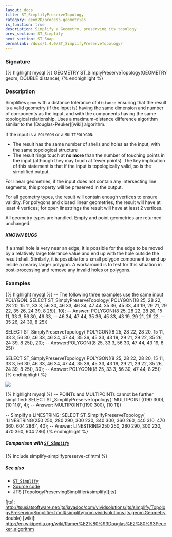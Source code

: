 ```yaml
---
layout: docs
title: ST_SimplifyPreserveTopology
category: geom2D/process-geometries
is_function: true
description: Simplify a Geometry, preserving its topology
prev_section: ST_Simplify
next_section: ST_Snap
permalink: /docs/1.4.0/ST_SimplifyPreserveTopology/
---
```


### Signature

{% highlight mysql %}
GEOMETRY ST_SimplyPreserveTopology(GEOMETRY geom, DOUBLE distance);
{% endhighlight %}

### Description

Simplifies `geom` with a distance tolerance of `distance` ensuring
that the result is a valid geometry (if the input is) having the
same dimension and number of components as the input, and with the
components having the same topological relationship.
Uses a maximum-distance difference algorithm similar to the
[Douglas-Peuker][wiki] algorithm.

If the input is a `POLYGON` or a `MULTIPOLYGON`:

* The result has the same number of shells and holes as the input,
  with the same topological structure
* The result rings touch at **no more** than the number of touching
  points in the input (although they may touch at fewer points).
  The key implication of this statement is that if the input is
  topologically valid, so is the simplified output.

For linear geometries, if the input does not contain any
intersecting line segments, this property will be preserved in the
output.

For all geometry types, the result will contain enough vertices to
ensure validity.  For polygons and closed linear geometries, the
result will have at least 4 vertices; for open linestrings the
result will have at least 2 vertices.

All geometry types are handled.  Empty and point geometries are
returned unchanged.

<div class="note warning">
    <h5>KNOWN BUGS</h5>
    <p>If a small hole is very near an edge, it is possible for the
    edge to be moved by a relatively large tolerance value and end
    up with the hole outside the result shell.  Similarly, it is
    possible for a small polygon component to end up inside a nearby
    larger polygon.  A workaround is to test for this situation in
    post-processing and remove any invalid holes or polygons.</p>
</div>

### Examples

{% highlight mysql %}
-- The following three examples use the same input POLYGON.
SELECT ST_SimplyPreserveTopology(
           POLYGON((8 25, 28 22, 28 20, 15 11, 33 3, 56 30, 46 33,
                    46 34, 47 44, 35 36, 45 33, 43 19, 29 21, 29 22,
                    35 26, 24 39, 8 25)), 10);
-- Answer: POLYGON((8 25, 28 22, 28 20, 15 11, 33 3, 56 30, 46 33,
--                  46 34, 47 44, 35 36, 45 33, 43 19, 29 21, 29 22,
--                  35 26, 24 39, 8 25))

SELECT ST_SimplyPreserveTopology(
           POLYGON((8 25, 28 22, 28 20, 15 11, 33 3, 56 30, 46 33,
                    46 34, 47 44, 35 36, 45 33, 43 19, 29 21, 29 22,
                    35 26, 24 39, 8 25)), 20);
-- Answer:POLYGON((8 25, 33 3, 56 30, 47 44, 43 19, 8 25))

SELECT ST_SimplyPreserveTopology(
           POLYGON((8 25, 28 22, 28 20, 15 11, 33 3, 56 30, 46 33,
                    46 34, 47 44, 35 36, 45 33, 43 19, 29 21, 29 22,
                    35 26, 24 39, 8 25)), 30);
-- Answer: POLYGON((8 25, 33 3, 56 30, 47 44, 8 25))
{% endhighlight %}

<img class="displayed" src="../ST_SimplifyPreserveTopology.png"/>

{% highlight mysql %}
-- POINTs and MULTIPOINTs cannot be further simplified:
SELECT ST_SimplifyPreserveTopology(
            'MULTIPOINT((190 300), (10 11))', 4);
-- Answer:   MULTIPOINT((190 300), (10 11))

-- Simplify a LINESTRING:
SELECT ST_SimplifyPreserveTopology(
            'LINESTRING(250 250, 280 290, 300 230, 340 300, 360 260,
                        440 310, 470 360, 604 286)',
            40);
-- Answer:   LINESTRING(250 250, 280 290, 300 230, 470 360, 604 286)
{% endhighlight %}

##### Comparison with [`ST_Simplify`](../ST_Simplify)

{% include simplify-simplifypreserve-cf.html %}

##### See also

* [`ST_Simplify`](../ST_Simplify)
* <a href="https://github.com/orbisgis/h2gis/blob/master/h2gis-functions/src/main/java/org/h2gis/functions/spatial/generalize/ST_SimplifyPreserveTopology.java" target="_blank">Source code</a>
* JTS [TopologyPreservingSimplifier#simplify][jts]

[jts]: http://tsusiatsoftware.net/jts/javadoc/com/vividsolutions/jts/simplify/TopologyPreservingSimplifier.html#simplify(com.vividsolutions.jts.geom.Geometry, double)
[wiki]: http://en.wikipedia.org/wiki/Ramer%E2%80%93Douglas%E2%80%93Peucker_algorithm
